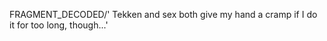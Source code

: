 FRAGMENT_DECODED/'<disconect> Tekken and sex both give my hand a cramp if I do it for too long, though...'
